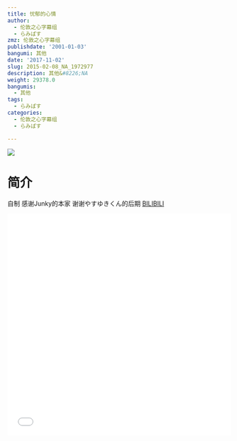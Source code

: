 ```yaml
---
title: 忧郁的心情
author:
  - 伦敦之心字幕组
  - らみぱす
zmz: 伦敦之心字幕组
publishdate: '2001-01-03'
bangumi: 其他
date: '2017-11-02'
slug: 2015-02-08_NA_1972977
description: 其他&#8226;NA
weight: 29378.0
bangumis:
  - 其他
tags:
  - らみぱす
categories:
  - 伦敦之心字幕组
  - らみぱす

---
```

![](https://i.imgur.com/b48LgOc.png)
# 简介  
自制 感谢Junky的本家   谢谢やすゆきくん的后期
  [BILIBILI](https://www.bilibili.com/video/av1972977/)

  <iframe src="//www.bilibili.com/html/html5player.html?cid=3049457&aid=1972977" width="100%" height="500" frameborder="0" allowfullscreen="allowfullscreen"></iframe>
